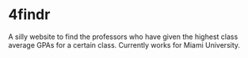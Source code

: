 # 4findr
A silly website to find the professors who have given the highest class average GPAs for a certain class.  Currently works for Miami University.
